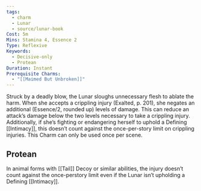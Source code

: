 ```yaml
---
tags:
  - charm
  - Lunar
  - source/lunar-book
Cost: 5m
Mins: Stamina 4, Essence 2
Type: Reflexive
Keywords:
  - Decisive-only
  - Protean
Duration: Instant
Prerequisite Charms:
  - "[[Maimed But Unbroken]]"
---
```

Struck by a deadly blow, the Lunar sloughs unnecessary flesh to ablate the harm. When she accepts a crippling injury (Exalted, p. 201), she negates an additional (Essence/2, rounded up) levels of damage. This can reduce an attack’s damage below the two levels necessary to take a crippling injury. Additionally, if she’s fighting or endangering herself to uphold a Defining [[Intimacy]], this doesn’t count against the once-per-story limit on crippling injuries. This Charm can only be used once per scene. 
## Protean 

In animal forms with [[Tail]] Decoy or similar abilities, the injury doesn’t count against the once-perstory limit even if the Lunar isn’t upholding a Defining [[Intimacy]].